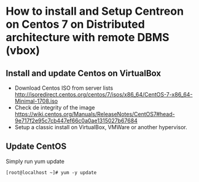 # How to install and Setup Centreon on Centos 7 on Distributed architecture with remote DBMS (vbox)

## Install and update Centos on VirtualBox

   - Download Centos ISO from server lists http://isoredirect.centos.org/centos/7/isos/x86_64/CentOS-7-x86_64-Minimal-1708.iso
   - Check de integrity of the image https://wiki.centos.org/Manuals/ReleaseNotes/CentOS7#head-9e717f2e95c7cb447ef66c0a0ae1315027b67684
   - Setup a classic install on VirtualBox, VMWare or another hypervisor.

## Update CentOS

Simply run yum update

   ```
   [root@localhost ~]# yum -y update
   ```
